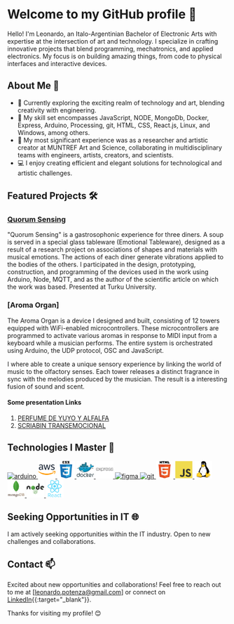 # Welcome to my GitHub profile 👋

Hello! I'm Leonardo, an Italo-Argentinian Bachelor of Electronic Arts with expertise at the intersection of art and technology. I specialize in crafting innovative projects that blend programming, mechatronics, and applied electronics. My focus is on building amazing things, from code to physical interfaces and interactive devices.

## About Me 🚀

- 🔭 Currently exploring the exciting realm of technology and art, blending creativity with engineering.
- 🌱 My skill set encompasses JavaScript, NODE, MongoDb, Docker, Express, Arduino, Processing, git, HTML, CSS, React.js, Linux, and Windows, among others.
- 🎨 My most significant experience was as a researcher and artistic creator at MUNTREF Art and Science, collaborating in multidisciplinary teams with engineers, artists, creators, and scientists.
- 💻 I enjoy creating efficient and elegant solutions for technological and artistic challenges.

## Featured Projects 🛠️

### [Quorum Sensing](https://www.researchgate.net/publication/370476208_Quorum_Sensing_y_Vajilla_Emocional)
"Quorum Sensing" is a gastrosophonic experience for three diners. A soup is served in a special glass tableware (Emotional Tableware), designed as a result of a research project on associations of shapes and materials with musical emotions. The actions of each diner generate vibrations applied to the bodies of the others. I participated in the design, prototyping, construction, and programming of the devices used in the work using Arduino, Node, MQTT, and as the author of the scientific article on which the work was based.
Presented at Turku University. 


### [Aroma Organ]

The Aroma Organ is a device I designed and built, consisting of 12 towers equipped with WiFi-enabled microcontrollers. These microcontrollers are programmed to activate various aromas in response to MIDI input from a keyboard while a musician performs. The entire system is orchestrated using Arduino, the UDP protocol, OSC and JavaScript.

I where able to create a unique sensory experience by linking the world of music to the olfactory senses. Each tower releases a distinct fragrance in sync with the melodies produced by the musician. The result is a interesting fusion of sound and scent.

#### Some presentation Links

1. [PERFUME DE YUYO Y ALFALFA](https://sebastiantedesco.com/obra/perfume-de-yuyo-y-alfalfa-2019/)
2. [SCRIABIN TRANSEMOCIONAL](https://sebastiantedesco.com/obra/scriabin-transemocional-2018/)



## Technologies I Master 🚀

<p align="left"> <a href="https://www.arduino.cc/" target="_blank" rel="noreferrer"> <img src="https://cdn.worldvectorlogo.com/logos/arduino-1.svg" alt="arduino" width="40" height="40"/> </a> <a href="https://aws.amazon.com" target="_blank" rel="noreferrer"> <img src="https://raw.githubusercontent.com/devicons/devicon/master/icons/amazonwebservices/amazonwebservices-original-wordmark.svg" alt="aws" width="40" height="40"/> </a> <a href="https://www.w3schools.com/css/" target="_blank" rel="noreferrer"> <img src="https://raw.githubusercontent.com/devicons/devicon/master/icons/css3/css3-original-wordmark.svg" alt="css3" width="40" height="40"/> </a> <a href="https://www.docker.com/" target="_blank" rel="noreferrer"> <img src="https://raw.githubusercontent.com/devicons/devicon/master/icons/docker/docker-original-wordmark.svg" alt="docker" width="40" height="40"/> </a> <a href="https://expressjs.com" target="_blank" rel="noreferrer"> <img src="https://raw.githubusercontent.com/devicons/devicon/master/icons/express/express-original-wordmark.svg" alt="express" width="40" height="40"/> </a> <a href="https://www.figma.com/" target="_blank" rel="noreferrer"> <img src="https://www.vectorlogo.zone/logos/figma/figma-icon.svg" alt="figma" width="40" height="40"/> </a> <a href="https://git-scm.com/" target="_blank" rel="noreferrer"> <img src="https://www.vectorlogo.zone/logos/git-scm/git-scm-icon.svg" alt="git" width="40" height="40"/> </a> <a href="https://www.w3.org/html/" target="_blank" rel="noreferrer"> <img src="https://raw.githubusercontent.com/devicons/devicon/master/icons/html5/html5-original-wordmark.svg" alt="html5" width="40" height="40"/> </a> <a href="https://developer.mozilla.org/en-US/docs/Web/JavaScript" target="_blank" rel="noreferrer"> <img src="https://raw.githubusercontent.com/devicons/devicon/master/icons/javascript/javascript-original.svg" alt="javascript" width="40" height="40"/> </a> <a href="https://www.linux.org/" target="_blank" rel="noreferrer"> <img src="https://raw.githubusercontent.com/devicons/devicon/master/icons/linux/linux-original.svg" alt="linux" width="40" height="40"/> </a> <a href="https://www.mongodb.com/" target="_blank" rel="noreferrer"> <img src="https://raw.githubusercontent.com/devicons/devicon/master/icons/mongodb/mongodb-original-wordmark.svg" alt="mongodb" width="40" height="40"/> </a> <a href="https://nodejs.org" target="_blank" rel="noreferrer"> <img src="https://raw.githubusercontent.com/devicons/devicon/master/icons/nodejs/nodejs-original-wordmark.svg" alt="nodejs" width="40" height="40"/> </a> <a href="https://reactjs.org/" target="_blank" rel="noreferrer"> <img src="https://raw.githubusercontent.com/devicons/devicon/master/icons/react/react-original-wordmark.svg" alt="react" width="40" height="40"/> </a> </p>


## Seeking Opportunities in IT 🌐

I am actively seeking opportunities within the IT industry. Open to new challenges and collaborations.

## Contact 📫

Excited about new opportunities and collaborations! Feel free to reach out to me at [leonardo.potenza@gmail.com] or connect on [LinkedIn](https://www.linkedin.com/in/leonardo-potenza){{:target="_blank"}}.

Thanks for visiting my profile! 😊
